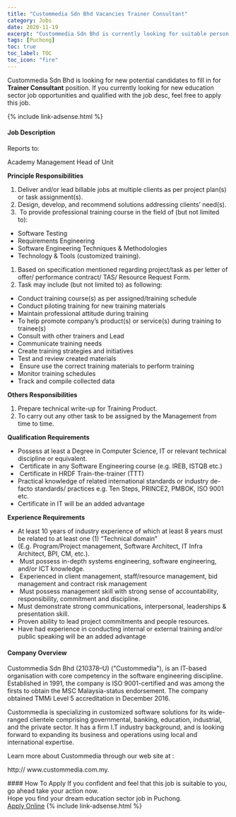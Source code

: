 ```yaml
---
title: "Custommedia Sdn Bhd Vacancies Trainer Consultant" 
category: Jobs 
date: 2020-11-19 
excerpt: "Custommedia Sdn Bhd is currently looking for suitable person to fill in the Trainer Consultant which positioned at Puchong" 
tags: [Puchong] 
toc: true 
toc_label: TOC 
toc_icon: "fire" 
--- 
```


<p>Custommedia Sdn Bhd is looking for new potential candidates to fill in for <b>Trainer Consultant</b> position. If you currently looking for new education sector job opportunities and qualified with the job desc, feel free to apply this job.
</p>{% include link-adsense.html %} 
 <div><div><div><h4>Job Description</h4></div></div><div><div><span><div><p>Reports to:</p><p>Academy Management Head of Unit</p><p><strong>Principle Responsibilities</strong></p><ol><li>Deliver and/or lead billable jobs at multiple clients as per project plan(s) or task assignment(s).</li><li>Design, develop, and recommend solutions addressing clients&#8217; need(s).</li><li>&#160;To provide professional training course in the field of (but not limited to):</li></ol><ul><li>Software Testing</li><li>Requirements Engineering</li><li>Software Engineering Techniques &amp; Methodologies</li><li>Technology &amp; Tools (customized training).</li></ul><ol><li>Based on specification mentioned regarding project/task as per letter of offer/ performance contract/ TAS/ Resource Request Form.</li><li>Task may include (but not limited to) as following:</li></ol><ul><li>Conduct training course(s) as per assigned/training schedule</li><li>Conduct piloting training for new training materials</li><li>Maintain professional attitude during training</li><li>To help promote company&#8217;s product(s) or service(s) during training to trainee(s)</li><li>Consult with other trainers and Lead</li><li>Communicate training needs</li><li>Create training strategies and initiatives</li><li>Test and review created materials</li><li>&#160;Ensure use the correct training materials to perform training</li><li>Monitor training schedules</li><li>Track and compile collected data</li></ul><p><strong>Others Responsibilities</strong></p><ol><li>Prepare technical write-up for Training Product.</li><li>To carry out any other task to be assigned by the Management from time to time.</li></ol><p><strong>Qualification Requirements</strong></p><ul><li>Possess at least a Degree in Computer Science, IT or relevant technical discipline or equivalent.</li><li>&#160;Certificate in any Software Engineering course (e.g. IREB, ISTQB etc.)</li><li>&#160;Certificate in HRDF Train-the-trainer (TTT)</li><li>Practical knowledge of related international standards or industry de-facto standards/ practices e.g. Ten Steps, PRINCE2, PMBOK, ISO 9001 etc.</li><li>Certificate in IT will be an added advantage</li></ul><p><strong>Experience Requirements</strong></p><ul><li>At least 10 years of industry experience of which at least 8 years must be related to at least one (1) &#8220;Technical domain&#8221;</li><li>(E.g. Program/Project management, Software Architect, IT Infra Architect, BPI, CM, etc.).</li><li>&#160;Must possess in-depth systems engineering, software engineering, and/or ICT knowledge.</li><li>&#160;Experienced in client management, staff/resource management, bid management and contract risk management</li><li>&#160;Must possess management skill with strong sense of accountability, responsibility, commitment and discipline.</li><li>Must demonstrate strong communications, interpersonal, leaderships &amp; presentation skill.</li><li>Proven ability to lead project commitments and people resources.</li><li>Have had experience in conducting internal or external training&#160;and/or public speaking will be an added advantage</li></ul></div></span></div></div></div> 
<div><div><div><h4>Company Overview</h4></div></div><div><div><span><div><p>&#8203;&#8203;Custommedia Sd&#8203;n Bhd&#160;(210378&#8211;U) ("Custommedia"), is an IT-based organisation with core competency in the software engineering discipline. Established in 1991, the company is ISO 9001-certified and&#160;was among the firsts to obtain the MSC Malaysia-status endorsement. The company obtained TMMi Level 5 accreditation in December 2016.</p><p>Custommedia is specializing in customized software solutions for its wide-ranged clientele comprising governmental, banking, education, industrial, and the private sector. It has a firm I.T industry background, and is looking forward to expanding its business and operations using local and international expertise.</p><p>Learn more about Custommedia through our web site at :</p><p>http:// www.custommedia.com.my.</p></div></span></div></div></div> 
#### How To Apply 
If you confident and feel that this job is suitable to you, go ahead take your action now. <br/> 
Hope you find your dream education sector job in Puchong. <br/> 
<a href="https://www.jobstreet.com.my/en/job/trainer-consultant-4426460?jobId=jobstreet-my-job-4426460&sectionRank=29&token=0~3d2b125f-dad1-4f92-97fb-98739d846226&fr=SRP%20View%20In%20New%20Ta" class="btn btn--info" target="_blank" rel="nofollow noopenner">Apply Online</a> 
{% include link-adsense.html %} 